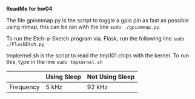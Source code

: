 **ReadMe for hw04**

The file gpiommap.py is the script to toggle a gpio pin as fast as possible using mmap, this can be ran with the line `sudo ./gpiommap.py`. 

To run the Etch-a-Sketch program via. Flask, run the following line `sudo ./FlaskEtch.py`

tmpkernel.sh is the script to read the tmp101 chips with the kernel. To run this, type in the line `sudo tmpkernel.sh`


| |Using Sleep|Not Using Sleep|
|---|---|---|
|Frequency| 5 kHz | 92 kHz|

